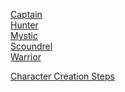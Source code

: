 [Captain](https://skroxiousdm.github.io/SkroxiousDM/3.Classes/Captain)<br/>
[Hunter](https://skroxiousdm.github.io/SkroxiousDM/3.Classes/Hunter)<br/>
[Mystic](https://skroxiousdm.github.io/SkroxiousDM/3.Classes/Mystic)<br/>
[Scoundrel](https://skroxiousdm.github.io/SkroxiousDM/3.Classes/Scoundrel)<br/>
[Warrior](https://skroxiousdm.github.io/SkroxiousDM/3.Classes/Warrior)<br/>

[Character Creation Steps](https://skroxiousdm.github.io/SkroxiousDM/1.%20Start%20Here/Character%20Creation%20Steps.md)
